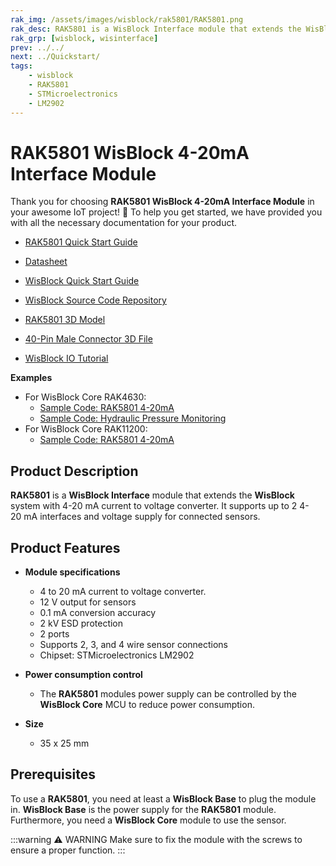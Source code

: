 ```yaml
---
rak_img: /assets/images/wisblock/rak5801/RAK5801.png
rak_desc: RAK5801 is a WisBlock Interface module that extends the WisBlock system with a 4-20mA current to voltage converter. It supports up to two 4-20mA interfaces and voltage supply for connected sensors.
rak_grp: [wisblock, wisinterface]
prev: ../../
next: ../Quickstart/
tags:
    - wisblock
    - RAK5801
    - STMicroelectronics
    - LM2902
---
```


# RAK5801 WisBlock 4-20mA Interface Module

Thank you for choosing **RAK5801 WisBlock 4-20mA Interface Module** in your awesome IoT project! 🎉 To help you get started, we have provided you with all the necessary documentation for your product.

* [RAK5801 Quick Start Guide](../Quickstart/)
* [Datasheet](../Datasheet/)
* <a href="../../Quickstart/" target="_blank">WisBlock Quick Start Guide</a>

* [WisBlock Source Code Repository](https://github.com/RAKWireless/WisBlock/)
* [RAK5801 3D Model](https://downloads.rakwireless.com/3D_File/WisBlock/3D_RAK5801.stp)
* [40-Pin Male Connector 3D File](https://downloads.rakwireless.com/3D_File/Accessory/WisConnector/M40S1003K6M.stp)
* [WisBlock IO Tutorial](/Knowledge-Hub/Learn/WisBlock-IO-Tutorial/)

**Examples**

- For WisBlock Core RAK4630:
    * [Sample Code: RAK5801 4-20mA](https://github.com/RAKWireless/WisBlock/tree/master/examples/RAK4630/IO/RAK5801_4-20mA)
    * [Sample Code: Hydraulic Pressure Monitoring](https://github.com/RAKWireless/WisBlock/tree/master/examples/RAK4630/solutions/Hydraulic_Pressure_Monitoring)
- For WisBlock Core RAK11200:
    * [Sample Code: RAK5801 4-20mA](https://github.com/RAKWireless/WisBlock/tree/master/examples/RAK11200/IO/RAK5801_4-20mA)


## Product Description

**RAK5801** is a **WisBlock Interface** module that extends the **WisBlock** system with 4-20&nbsp;mA current to voltage converter. It supports up to 2 4-20&nbsp;mA interfaces and voltage supply for connected sensors.



## Product Features

* **Module specifications**
    * 4 to 20&nbsp;mA current to voltage converter.
    * 12&nbsp;V output for sensors
    * 0.1&nbsp;mA conversion accuracy
    * 2&nbsp;kV ESD protection
    * 2 ports
    * Supports 2, 3, and 4 wire sensor connections
    * Chipset: STMicroelectronics LM2902

* **Power consumption control**
    * The **RAK5801** modules power supply can be controlled by the **WisBlock Core** MCU to reduce power consumption.

* **Size**
    * 35 x 25&nbsp;mm

## Prerequisites

To use a **RAK5801**, you need at least a **WisBlock Base** to plug the module in. **WisBlock Base** is the power supply for the **RAK5801** module. Furthermore, you need a **WisBlock Core** module to use the sensor.

:::warning ⚠️ WARNING
Make sure to fix the module with the screws to ensure a proper function.
:::
